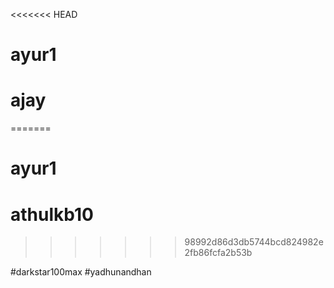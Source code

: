 <<<<<<< HEAD
# ayur1
# ajay
=======
# ayur1
# athulkb10
>>>>>>> 98992d86d3db5744bcd824982e2fb86fcfa2b53b


#darkstar100max
#yadhunandhan